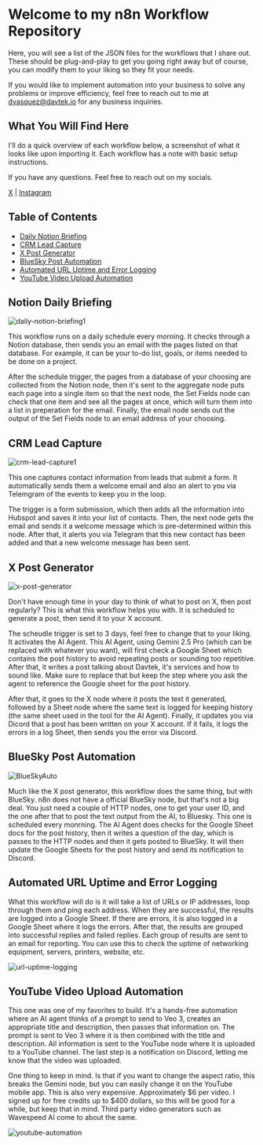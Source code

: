 # Welcome to my n8n Workflow Repository

Here, you will see a list of the JSON files for the workflows that I share out. These should be plug-and-play to get you going right away but of course, you can modify them to your liking so they fit your needs.

If you would like to implement automation into your business to solve any problems or improve efficiency, feel free to reach out to me at dvasquez@davtek.io for any business inquiries.

## What You Will Find Here

I'll do a quick overview of each workflow below, a screenshot of what it looks like upon importing it. Each workflow has a note with basic setup instructions.

If you have any questions. Feel free to reach out on my socials.

[X](https://x.com/Dave53v) | [Instagram](https://www.instagram.com/david.vasq1/)

## Table of Contents

- [Daily Notion Briefing](#daily-notion-briefing)
- [CRM Lead Capture](#crm-lead-capture)
- [X Post Generator](#x-post-generator)
- [BlueSky Post Automation](#bluesky-post-automation)
- [Automated URL Uptime and Error Logging](#automated-url-uptime-and-error-logging)
- [YouTube Video Upload Automation](#youtube-video-upload-automation)

## Notion Daily Briefing

![daily-notion-briefing1](https://github.com/user-attachments/assets/a7cf7680-3ec7-4f4c-8cc6-fef3259b72bd)

This workflow runs on a daily schedule every morning. It checks through a Notion database, then sends you an email with the pages listed on that database. For example, it can be your to-do list, goals, or items needed to be done on a project.

After the schedule trigger, the pages from a database of your choosing are collected from the Notion node, then it's sent to the aggregate node puts each page into a single item so that the next node, the Set Fields node can check that one item and see all the pages at once, which will turn them into a list in preperation for the email. Finally, the email node sends out the output of the Set Fields node to an email address of your choosing.

## CRM Lead Capture

![crm-lead-capture1](https://github.com/user-attachments/assets/923ced12-31ab-4e31-98ed-f896eb6ec05c)

This one captures contact information from leads that submit a form. It automatically sends them a welcome email and also an alert to you via Telemgram of the events to keep you in the loop.

The trigger is a form submission, which then adds all the information into Hubspot and saves it into your list of contacts. Then, the next node gets the email and sends it a welcome message which is pre-determined within this node. After that, it alerts you via Telegram that this new contact has been added and that a new welcome message has been sent.

## X Post Generator

![x-post-generator](https://github.com/user-attachments/assets/248c7734-2f97-42c1-9f01-0c77a9d31879)

Don't have enough time in your day to think of what to post on X, then post regularly? This is what this workflow helps you with. It is scheduled to generate a post, then send it to your X account.

The scheudle trigger is set to 3 days, feel free to change that to your liking. It activates the AI Agent. This AI Agent, using Gemini 2.5 Pro (which can be replaced with whatever you want), will first check a Google Sheet which contains the post history to avoid repeating posts or sounding too repetitive. After that, it writes a post talking about Davtek, it's services and how to sound like. Make sure to replace that but keep the step where you ask the agent to reference the Google sheet for the post history.

After that, it goes to the X node where it posts the text it generated, followed by a Sheet node where the same text is logged for keeping history (the same sheet used in the tool for the AI Agent). Finally, it updates you via Dicord that a post has been written on your X account. If it fails, it logs the errors in a log Sheet, then sends you the error via Discord.

## BlueSky Post Automation

![BlueSkyAuto](https://github.com/user-attachments/assets/fbaae88f-ad0f-4d12-bf67-63cfcc12d4a3)

Much like the X post generator, this workflow does the same thing, but with BlueSky. n8n does not have a official BlueSky node, but that's not a big deal. You just need a couple of HTTP nodes, one to get your user ID, and the one after that to post the text output from the AI, to Bluesky. This one is scheduled every monrning. The AI Agent does checks for the Google Sheet docs for the post history, then it writes a question of the day, which is passes to the HTTP nodes and then it gets posted to BlueSky. It will then update the Google Sheets for the post history and send its notification to Discord.

## Automated URL Uptime and Error Logging

What this workflow will do is it will take a list of URLs or IP addresses, loop through them and ping each address. When they are successful, the results are logged into a Google Sheet. If there are errors, it is also logged in a Google Sheet where it logs the errors. After that, the results are grouped into successful replies and failed replies. Each group of results are sent to an email for reporting. You can use this to check the uptime of networking equipment, servers, printers, website, etc.

![url-uptime-logging](https://github.com/user-attachments/assets/899b776d-8519-4e2f-acaf-77bfe4baea4b)

## YouTube Video Upload Automation

This one was one of my favorites to build. It's a hands-free automation where an AI agent thinks of a prompt to send to Veo 3, creates an appropriate title and description, then passes that information on. The prompt is sent to Veo 3 where it is then combined with the title and description. All information is sent to the YouTube node where it is uploaded to a YouTube channel. The last step is a notification on Discord, letting me know that the video was uploaded.

One thing to keep in mind. Is that if you want to change the aspect ratio, this breaks the Gemini node, but you can easily change it on the YouTube mobile app. This is also very expensive. Approximately $6 per video. I signed up for free credits up to $400 dollars, so this will be good for a while, but keep that in mind. Third party video generators such as Wavespeed AI come to about the same.

![youtube-automation](https://github.com/user-attachments/assets/f9964cd5-e0a1-40b4-9958-8b1757842c16)


